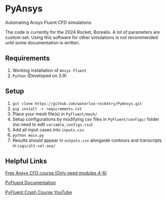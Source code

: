 # PyAnsys
Automating Ansys Fluent CFD simulations

The code is currently for the 2024 Rocket, Borealis. A lot of parameters are custom-set.
Using this software for other simulations is not recommended until some documentation is written.


## Requirements
1. Working installation of ``Ansys Fluent``
2. ``Python`` (Developed on 3.9)

## Setup
1. ``git clone https://github.com/waterloo-rocketry/PyAnsys.git``
2. ``pip install -r requirements.txt``
3. Place your mesh file(s) in ``PyFluent/mesh/``
4. Setup configurations by modifying csv files in ``PyFluent/configs/`` folder (no need to edit ``variable_configs.csv``)
5. Add all input cases into ``inputs.csv``
6. ``python main.py``
7. Results should appear in ``outputs.csv`` alongside contours and transcripts in ``Logs/alt-vel-aoa/``

## Helpful Links

[Free Ansys CFD course (Only need modules 4-6)](https://learning.edx.org/course/course-v1:CornellX+ENGR2000X+1T2018/home)

[PyFluent Documentation](https://fluent.docs.pyansys.com/version/stable/)

[PyFluent Crash Course YouTube](https://youtube.com/playlist?list=PLtt6-ZgUFmMIm19SaqN_A4wGrISjEoHdd&si=X4rdXF9e5sY8N44d)
